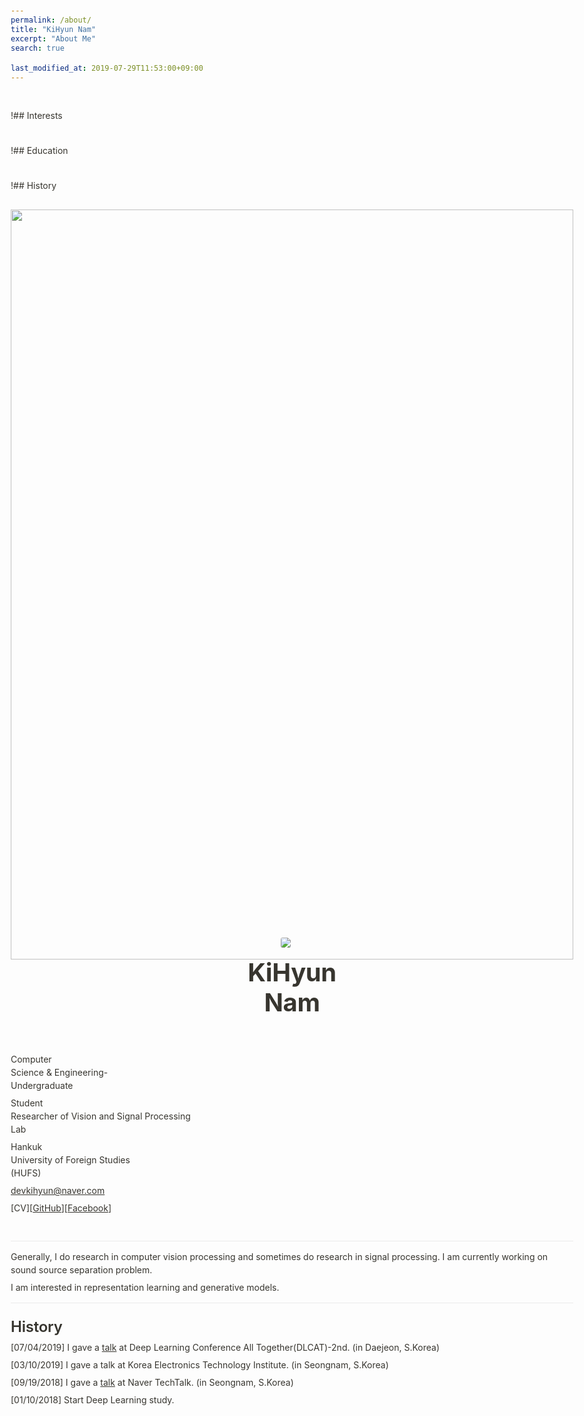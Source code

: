 ```yaml
---
permalink: /about/
title: "KiHyun Nam"
excerpt: "About Me"
search: true

last_modified_at: 2019-07-29T11:53:00+09:00
---
```


!## Interests

!## Education

!## History

<html><head><meta http-equiv="Content-Type" content="text/html; charset=utf-8"/><title>KiHyun Nam</title><style>
/* webkit printing magic: print all background colors */
html {
	-webkit-print-color-adjust: exact;
}
* {
	box-sizing: border-box;
	-webkit-print-color-adjust: exact;
}
html,
body {
	margin: 0;
	padding: 0;
}
@media only screen {
	body {
		margin: 2em auto;
		max-width: 900px;
		color: rgb(55, 53, 47);
	}
}
body {
	line-height: 1.5;
	white-space: pre-wrap;
}
a,
a.visited {
	color: inherit;
	text-decoration: underline;
}
.pdf-relative-link-path {
	font-size: 80%;
	color: #444;
}
h1,
h2,
h3 {
	letter-spacing: -0.01em;
	line-height: 1.2;
	font-weight: 600;
	margin-bottom: 0;
}
.page-title {
	font-size: 2.5rem;
	font-weight: 700;
	margin-top: 0;
	margin-bottom: 0.75em;
}
h1 {
	font-size: 1.875rem;
	margin-top: 1.875rem;
}
h2 {
	font-size: 1.5rem;
	margin-top: 1.5rem;
}
h3 {
	font-size: 1.25rem;
	margin-top: 1.25rem;
}
.source {
	border: 1px solid #ddd;
	border-radius: 3px;
	padding: 1.5em;
	word-break: break-all;
}
.callout {
	border-radius: 3px;
	padding: 1rem;
}
figure {
	margin: 1.25em 0;
	page-break-inside: avoid;
}
figcaption {
	opacity: 0.5;
	font-size: 85%;
	margin-top: 0.5em;
}
mark {
	background-color: transparent;
}
.indented {
	padding-left: 1.5em;
}
hr {
	background: transparent;
	display: block;
	width: 100%;
	height: 1px;
	visibility: visible;
	border: none;
	border-bottom: 1px solid rgba(55, 53, 47, 0.09);
}
img {
	max-width: 100%;
}
@media only print {
	img {
		max-height: 100vh;
		object-fit: contain;
	}
}
@page {
	margin: 1in;
}
.collection-content {
	font-size: 0.875rem;
}
.column-list {
	display: flex;
	justify-content: space-between;
}
.column {
	padding: 0 1em;
}
.column:first-child {
	padding-left: 0;
}
.column:last-child {
	padding-right: 0;
}
.table_of_contents-item {
	display: block;
	font-size: 0.875rem;
	line-height: 1.3;
	padding: 0.125rem;
}
.table_of_contents-indent-1 {
	margin-left: 1.5rem;
}
.table_of_contents-indent-2 {
	margin-left: 3rem;
}
.table_of_contents-indent-3 {
	margin-left: 4.5rem;
}
.table_of_contents-link {
	text-decoration: none;
	opacity: 0.7;
	border-bottom: 1px solid rgba(55, 53, 47, 0.18);
}
table,
th,
td {
	border: 1px solid rgba(55, 53, 47, 0.09);
	border-collapse: collapse;
}
table {
	border-left: none;
	border-right: none;
}
th,
td {
	font-weight: normal;
	padding: 0.25em 0.5em;
	line-height: 1.5;
	min-height: 1.5em;
	text-align: left;
}
th {
	color: rgba(55, 53, 47, 0.6);
}
ol,
ul {
	margin: 0;
	margin-block-start: 0.6em;
	margin-block-end: 0.6em;
}
li > ol:first-child,
li > ul:first-child {
	margin-block-start: 0.6em;
}
ul > li {
	list-style: disc;
}
ul.to-do-list {
	text-indent: -1.7em;
}
ul.to-do-list > li {
	list-style: none;
}
.to-do-children-checked {
	text-decoration: line-through;
	opacity: 0.375;
}
ul.toggle > li {
	list-style: none;
}
ul {
	padding-inline-start: 1.7em;
}
ul > li {
	padding-left: 0.1em;
}
ol {
	padding-inline-start: 1.6em;
}
ol > li {
	padding-left: 0.2em;
}
.mono ol {
	padding-inline-start: 2em;
}
.mono ol > li {
	text-indent: -0.4em;
}
.toggle {
	padding-inline-start: 0em;
	list-style-type: none;
}
/* Indent toggle children */
.toggle > li > details {
	padding-left: 1.7em;
}
.toggle > li > details > summary {
	margin-left: -1.1em;
}
.selected-value {
	display: inline-block;
	padding: 0 0.5em;
	background: rgba(206, 205, 202, 0.5);
	border-radius: 3px;
	margin-right: 0.5em;
	margin-top: 0.3em;
	margin-bottom: 0.3em;
	white-space: nowrap;
}
.collection-title {
	display: inline-block;
	margin-right: 1em;
}
time {
	opacity: 0.5;
}
.icon {
	display: inline-block;
	max-width: 1.2em;
	max-height: 1.2em;
	text-decoration: none;
	vertical-align: text-bottom;
	margin-right: 0.5em;
}
img.icon {
	border-radius: 3px;
}
.user-icon {
	width: 1.5em;
	height: 1.5em;
	border-radius: 100%;
	margin-right: 0.5rem;
}
.user-icon-inner {
	font-size: 0.8em;
}
.text-icon {
	border: 1px solid #000;
	text-align: center;
}
.page-cover-image {
	display: block;
	object-fit: cover;
	width: 100%;
	height: 30vh;
}
.page-header-icon {
	font-size: 3rem;
	margin-bottom: 1rem;
}
.page-header-icon-with-cover {
	margin-top: -0.72em;
	margin-left: 0.07em;
}
.page-header-icon img {
	border-radius: 3px;
}
.link-to-page {
	margin: 1em 0;
	padding: 0;
	border: none;
	font-weight: 500;
}
p > .user {
	opacity: 0.5;
}
td > .user,
td > time {
	white-space: nowrap;
}
input[type="checkbox"] {
	transform: scale(1.5);
	margin-right: 0.6em;
	vertical-align: middle;
}
p {
	margin-top: 0.5em;
	margin-bottom: 0.5em;
}
.image {
	border: none;
	margin: 1.5em 0;
	padding: 0;
	border-radius: 0;
	text-align: center;
}
.code,
code {
	background: rgba(135, 131, 120, 0.15);
	border-radius: 3px;
	padding: 0.2em 0.4em;
	border-radius: 3px;
	font-size: 85%;
	tab-size: 2;
}
code {
	color: #eb5757;
}
.code {
	padding: 1.5em 1em;
}
.code > code {
	background: none;
	padding: 0;
	font-size: 100%;
	color: inherit;
}
blockquote {
	font-size: 1.25em;
	margin: 1em 0;
	padding-left: 1em;
	border-left: 3px solid rgb(55, 53, 47);
}
.bookmark-href {
	font-size: 0.75em;
	opacity: 0.5;
}
.sans { font-family: -apple-system, BlinkMacSystemFont, "Segoe UI", Helvetica, "Apple Color Emoji", Arial, sans-serif, "Segoe UI Emoji", "Segoe UI Symbol"; }
.code { font-family: 'SFMono-Regular', Consolas, 'Liberation Mono', Menlo, Courier, monospace; }
.serif { font-family: Lyon-Text, Georgia, KaiTi, STKaiTi, '华文楷体', KaiTi_GB2312, '楷体_GB2312', serif; }
.mono { font-family: Nitti, 'Microsoft YaHei', '微软雅黑', monospace; }
.pdf .sans { font-family: Inter, -apple-system, BlinkMacSystemFont, "Segoe UI", Helvetica, "Apple Color Emoji", Arial, sans-serif, "Segoe UI Emoji", "Segoe UI Symbol", 'Twemoji', 'Noto Color Emoji', 'Noto Sans CJK SC', 'Noto Sans CJK KR'; }
.pdf .code { font-family: Source Code Pro, 'SFMono-Regular', Consolas, 'Liberation Mono', Menlo, Courier, monospace, 'Twemoji', 'Noto Color Emoji', 'Noto Sans Mono CJK SC', 'Noto Sans Mono CJK KR'; }
.pdf .serif { font-family: PT Serif, Lyon-Text, Georgia, KaiTi, STKaiTi, '华文楷体', KaiTi_GB2312, '楷体_GB2312', serif, 'Twemoji', 'Noto Color Emoji', 'Noto Sans CJK SC', 'Noto Sans CJK KR'; }
.pdf .mono { font-family: PT Mono, Nitti, 'Microsoft YaHei', '微软雅黑', monospace, 'Twemoji', 'Noto Color Emoji', 'Noto Sans Mono CJK SC', 'Noto Sans Mono CJK KR'; }
.highlight-default {
}
.highlight-gray {
	color: rgb(155,154,151);
}
.highlight-brown {
	color: rgb(100,71,58);
}
.highlight-orange {
	color: rgb(217,115,13);
}
.highlight-yellow {
	color: rgb(223,171,1);
}
.highlight-teal {
	color: rgb(15,123,108);
}
.highlight-blue {
	color: rgb(11,110,153);
}
.highlight-purple {
	color: rgb(105,64,165);
}
.highlight-pink {
	color: rgb(173,26,114);
}
.highlight-red {
	color: rgb(224,62,62);
}
.highlight-gray_background {
	background: rgb(235,236,237);
}
.highlight-brown_background {
	background: rgb(233,229,227);
}
.highlight-orange_background {
	background: rgb(250,235,221);
}
.highlight-yellow_background {
	background: rgb(251,243,219);
}
.highlight-teal_background {
	background: rgb(221,237,234);
}
.highlight-blue_background {
	background: rgb(221,235,241);
}
.highlight-purple_background {
	background: rgb(234,228,242);
}
.highlight-pink_background {
	background: rgb(244,223,235);
}
.highlight-red_background {
	background: rgb(251,228,228);
}
.block-color-default {
	color: inherit;
	fill: inherit;
}
.block-color-gray {
	color: rgba(55, 53, 47, 0.6);
	fill: rgba(55, 53, 47, 0.6);
}
.block-color-brown {
	color: rgb(100,71,58);
	fill: rgb(100,71,58);
}
.block-color-orange {
	color: rgb(217,115,13);
	fill: rgb(217,115,13);
}
.block-color-yellow {
	color: rgb(223,171,1);
	fill: rgb(223,171,1);
}
.block-color-teal {
	color: rgb(15,123,108);
	fill: rgb(15,123,108);
}
.block-color-blue {
	color: rgb(11,110,153);
	fill: rgb(11,110,153);
}
.block-color-purple {
	color: rgb(105,64,165);
	fill: rgb(105,64,165);
}
.block-color-pink {
	color: rgb(173,26,114);
	fill: rgb(173,26,114);
}
.block-color-red {
	color: rgb(224,62,62);
	fill: rgb(224,62,62);
}
.block-color-gray_background {
	background: rgb(235,236,237);
}
.block-color-brown_background {
	background: rgb(233,229,227);
}
.block-color-orange_background {
	background: rgb(250,235,221);
}
.block-color-yellow_background {
	background: rgb(251,243,219);
}
.block-color-teal_background {
	background: rgb(221,237,234);
}
.block-color-blue_background {
	background: rgb(221,235,241);
}
.block-color-purple_background {
	background: rgb(234,228,242);
}
.block-color-pink_background {
	background: rgb(244,223,235);
}
.block-color-red_background {
	background: rgb(251,228,228);
}
.checkbox {
	display: inline-flex;
	vertical-align: text-bottom;
	width: 16;
	height: 16;
	background-size: 16px;
	margin-left: 2px;
	margin-right: 5px;
}
.checkbox-on {
	background-image: url("data:image/svg+xml;charset=UTF-8,%3Csvg%20width%3D%2216%22%20height%3D%2216%22%20viewBox%3D%220%200%2016%2016%22%20fill%3D%22none%22%20xmlns%3D%22http%3A%2F%2Fwww.w3.org%2F2000%2Fsvg%22%3E%0A%3Crect%20width%3D%2216%22%20height%3D%2216%22%20fill%3D%22%2358A9D7%22%2F%3E%0A%3Cpath%20d%3D%22M6.71429%2012.2852L14%204.9995L12.7143%203.71436L6.71429%209.71378L3.28571%206.2831L2%207.57092L6.71429%2012.2852Z%22%20fill%3D%22white%22%2F%3E%0A%3C%2Fsvg%3E");
}
.checkbox-off {
	background-image: url("data:image/svg+xml;charset=UTF-8,%3Csvg%20width%3D%2216%22%20height%3D%2216%22%20viewBox%3D%220%200%2016%2016%22%20fill%3D%22none%22%20xmlns%3D%22http%3A%2F%2Fwww.w3.org%2F2000%2Fsvg%22%3E%0A%3Crect%20x%3D%220.75%22%20y%3D%220.75%22%20width%3D%2214.5%22%20height%3D%2214.5%22%20fill%3D%22white%22%20stroke%3D%22%2336352F%22%20stroke-width%3D%221.5%22%2F%3E%0A%3C%2Fsvg%3E");
}
	
</style></head><body><article id="054b7a7c-4821-418f-a0b0-da0eb6f8210f" class="page sans"><header><img class="page-cover-image" src="https://www.notion.so/images/page-cover/gradients_3.png" style="object-position:center 60%"/><div class="page-header-icon page-header-icon-with-cover"><img class="icon" src="KiHyun Nam.png"/></div><h1 class="page-title">KiHyun Nam</h1></header><div class="page-body"><p id="1e7ebdb4-2cf2-49e7-a592-558659d40e7b" class="">Computer Science &amp; Engineering- Undergraduate</p><p id="8591c781-7eda-4e3a-b3bf-cc69ac1abdaa" class="">Student Researcher of Vision and Signal Processing Lab</p><p id="7fe35c8e-724d-4d48-a611-287d990aa2f5" class="">Hankuk University of Foreign Studies (HUFS)</p><p id="2c11457c-57a5-4081-af63-f57d5b999422" class=""><a href="mailto:devkihyun@naver.com">devkihyun@naver.com</a></p><p id="be34b03a-c436-44c8-b5f5-e1208d64ca9b" class="">[CV][<a href="https://github.com/devkihyun">GitHub</a>][<a href="https://www.facebook.com/profile.php?id=100004485828793">Facebook</a>]</p><p id="2fd4892d-1116-426f-b5aa-57ad1fa1d280" class="">
</p><hr id="e41b12fa-9926-47f0-ac48-c5dff7ad4b51"/><p id="95a5fc3c-fae1-4c47-975d-25fb1e51eb27" class="">Generally, I do research in computer vision processing and sometimes do research in signal processing. I am currently working on sound source separation problem.</p><p id="bcff4ba4-32b9-4ab6-b0b0-605322cb4f8a" class="">I am interested in representation learning and generative models.</p><hr id="c36ccba2-b0bb-4e00-8046-705f7f72a3b6"/><h2 id="113c2c09-b561-484b-adf9-e14a3e9dbe00" class="">History</h2><p id="55264f45-0f02-4a40-a1c3-ba23d9dd09da" class="">[07/04/2019] I gave a <a href="https://docs.google.com/presentation/d/18a4EyWXfyHsm9lhMPY1G-dZ9k5AC8s_yaK25Sa2xyj0/edit">talk</a> at Deep Learning Conference All Together(DLCAT)-2nd. (in Daejeon, S.Korea)</p><p id="994400ff-e99e-4283-9a21-3d45904e63c9" class="">[03/10/2019] I gave a talk at Korea Electronics Technology Institute. (in Seongnam, S.Korea)</p><p id="3ac1614f-f63e-465b-8e0b-24c08add6e62" class="">[09/19/2018] I gave a <a href="https://www.youtube.com/watch?v=nvsYKSHw0jo">talk</a> at Naver TechTalk. (in Seongnam, S.Korea)</p><p id="2d244c2e-485a-494c-b77b-8be826c0e5ad" class="">[01/10/2018] Start Deep Learning study.</p></div></article></body></html>
